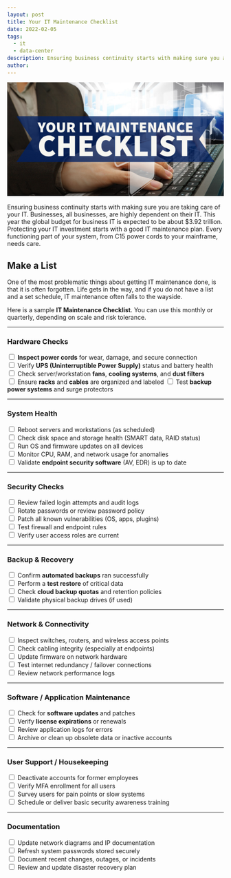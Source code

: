 ```yaml
---
layout: post
title: Your IT Maintenance Checklist
date: 2022-02-05
tags:
  - it
  - data-center
description: Ensuring business continuity starts with making sure you are taking care of your IT. Businesses, all businesses, are highly dependent on their IT. This year the global budget for business IT is expected to be about $3.92 trillion.
author:
---
```

![IT Maintenance Graphic](/assets/images/posts/16532027_20211117_8912403.png "Your IT Maintenance Checklist")


Ensuring business continuity starts with making sure you are taking care of your IT. Businesses, all businesses, are highly dependent on their IT. This year the global budget for business IT is expected to be about $3.92 trillion. Protecting your IT investment starts with a good IT maintenance plan. Every functioning part of your system, from C15 power cords to your mainframe, needs care.

## Make a List

One of the most problematic things about getting IT maintenance done, is that it is often forgotten. Life gets in the way, and if you do not have a list and a set schedule, IT maintenance often falls to the wayside. 

 
Here is a sample **IT Maintenance Checklist**. You can use this monthly or quarterly, depending on scale and risk tolerance.

---

### **Hardware Checks**

  <input type="checkbox" /> **Inspect power cords** for wear, damage, and secure connection    
  <input type="checkbox" /> Verify **UPS (Uninterruptible Power Supply)** status and battery health   
  <input type="checkbox" /> Check server/workstation **fans**, **cooling systems**, and **dust filters**    
  <input type="checkbox" /> Ensure **racks** and **cables** are organized and labeled
  <input type="checkbox" /> Test **backup power systems** and surge protectors

---

### **System Health**

<input type="checkbox" /> Reboot servers and workstations (as scheduled)    
<input type="checkbox" /> Check disk space and storage health (SMART data, RAID status)    
<input type="checkbox" />   Run OS and firmware updates on all devices    
<input type="checkbox" />  Monitor CPU, RAM, and network usage for anomalies    
<input type="checkbox" /> Validate **endpoint security software** (AV, EDR) is up to date    

---

### **Security Checks**

  <input type="checkbox" /> Review failed login attempts and audit logs    
  <input type="checkbox" /> Rotate passwords or review password policy    
  <input type="checkbox" /> Patch all known vulnerabilities (OS, apps, plugins)    
  <input type="checkbox" /> Test firewall and endpoint rules    
  <input type="checkbox" /> Verify user access roles are current    

---

### **Backup & Recovery**

  <input type="checkbox" />  Confirm **automated backups** ran successfully    
  <input type="checkbox" />  Perform a **test restore** of critical data    
  <input type="checkbox" />  Check **cloud backup quotas** and retention policies    
  <input type="checkbox" />  Validate physical backup drives (if used)   

---

### **Network & Connectivity**

  <input type="checkbox" />  Inspect switches, routers, and wireless access points    
  <input type="checkbox" /> Check cabling integrity (especially at endpoints)    
  <input type="checkbox" /> Update firmware on network hardware    
  <input type="checkbox" /> Test internet redundancy / failover connections    
  <input type="checkbox" /> Review network performance logs    

---

### **Software / Application Maintenance**

  <input type="checkbox" />  Check for **software updates** and patches    
  <input type="checkbox" />  Verify **license expirations** or renewals    
  <input type="checkbox" />  Review application logs for errors    
  <input type="checkbox" />  Archive or clean up obsolete data or inactive accounts    

---

### **User Support / Housekeeping**

  <input type="checkbox" />  Deactivate accounts for former employees    
  <input type="checkbox" />  Verify MFA enrollment for all users    
  <input type="checkbox" />  Survey users for pain points or slow systems    
  <input type="checkbox" />  Schedule or deliver basic security awareness training    

---

### **Documentation**

  <input type="checkbox" /> Update network diagrams and IP documentation    
  <input type="checkbox" />  Refresh system passwords stored securely    
  <input type="checkbox" />  Document recent changes, outages, or incidents    
  <input type="checkbox" />  Review and update disaster recovery plan    
